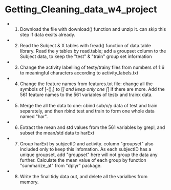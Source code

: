 # Getting_Cleaning_data_w4_project

* 1. Download the file with download() function and unzip it. can skip this step if data exsits already.
* 2. Read the Subject & X tables with fread() function of data.table library. Read the y tables by read.table; add a groupset column to the Subject data, to keep the "test" & "train" group set information
* 3. Change the activity labelling of testy/trainy files from numbers of 1:6 to meaningful characters according to activity_labels.txt
* 4. Change the feature names from features.txt file: change all the symbols of [-(),] to [_] and keep only one [_] if there are more. Add the 561 feature names to the 561 variables of testx and trainx data.
* 5. Merge the all the data to one: cbind sub/x/y data of test and train separately, and then rbind test and train to form one whole data named "har".
* 6. Extract the mean and std values from the 561 variables by grepl, and subset the mean/std data to harExt
* 7. Group harExt by subjectID and activity. column "groupset" also included only to keep this infomation. As each subjectID has a unique groupset, add "groupset" here will not group the data any further. Calculate the mean value of each group by function "summarize_at" from "dplyr" package. 
* 8. Write the final tidy data out, and delete all the varialbes from memory.
